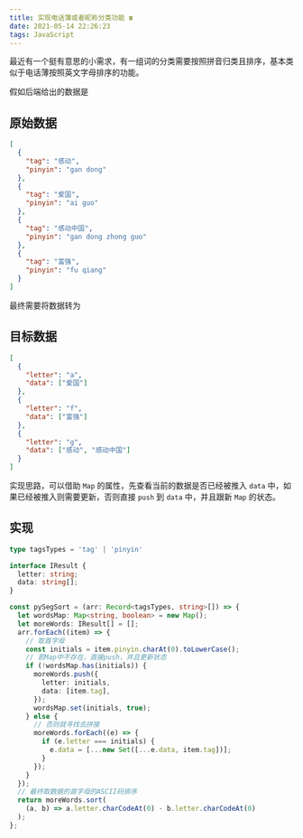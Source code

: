 ```yaml
---
title: 实现电话簿或者昵称分类功能 ☎️
date: 2021-05-14 22:26:23
tags: JavaScript
---
```


最近有一个挺有意思的小需求，有一组词的分类需要按照拼音归类且排序，基本类似于电话薄按照英文字母排序的功能。

假如后端给出的数据是

## 原始数据

```json
[
  {
    "tag": "感动",
    "pinyin": "gan dong"
  },
  {
    "tag": "爱国",
    "pinyin": "ai guo"
  },
  {
    "tag": "感动中国",
    "pinyin": "gan dong zhong guo"
  },
  {
    "tag": "富强",
    "pinyin": "fu qiang"
  }
]
```

最终需要将数据转为

## 目标数据

```json
[
  {
    "letter": "a",
    "data": ["爱国"]
  },
  {
    "letter": "f",
    "data": ["富强"]
  },
  {
    "letter": "g",
    "data": ["感动", "感动中国"]
  }
]
```

实现思路，可以借助 `Map` 的属性，先查看当前的数据是否已经被推入 `data` 中，如果已经被推入则需要更新，否则直接 `push` 到 `data` 中，并且跟新 `Map` 的状态。

## 实现

```ts
type tagsTypes = 'tag' | 'pinyin'

interface IResult {
  letter: string;
  data: string[];
}

const pySegSort = (arr: Record<tagsTypes, string>[]) => {
  let wordsMap: Map<string, boolean> = new Map();
  let moreWords: IResult[] = [];
  arr.forEach((item) => {
    // 取首字母
    const initials = item.pinyin.charAt(0).toLowerCase();
    // 若Map中不存在，直接push，并且更新状态
    if (!wordsMap.has(initials)) {
      moreWords.push({
        letter: initials,
        data: [item.tag],
      });
      wordsMap.set(initials, true);
    } else {
      // 否则就寻找去拼接
      moreWords.forEach((e) => {
        if (e.letter === initials) {
          e.data = [...new Set([...e.data, item.tag])];
        }
      });
    }
  });
  // 最终取数据的首字母的ASCII码排序
  return moreWords.sort(
    (a, b) => a.letter.charCodeAt(0) - b.letter.charCodeAt(0)
  );
};
```
